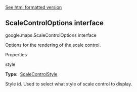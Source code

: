 [See html formatted version](https://huasofoundries.github.io/google-maps-documentation/ScaleControlOptions.html)


ScaleControlOptions interface
-----------------------------

google.maps.ScaleControlOptions interface

Options for the rendering of the scale control.

Properties

style

**Type:**  [ScaleControlStyle](https://github.com/amenadiel/google-maps-documentation/blob/master/docs/ScaleControlStyle.md)

Style id. Used to select what style of scale control to display.